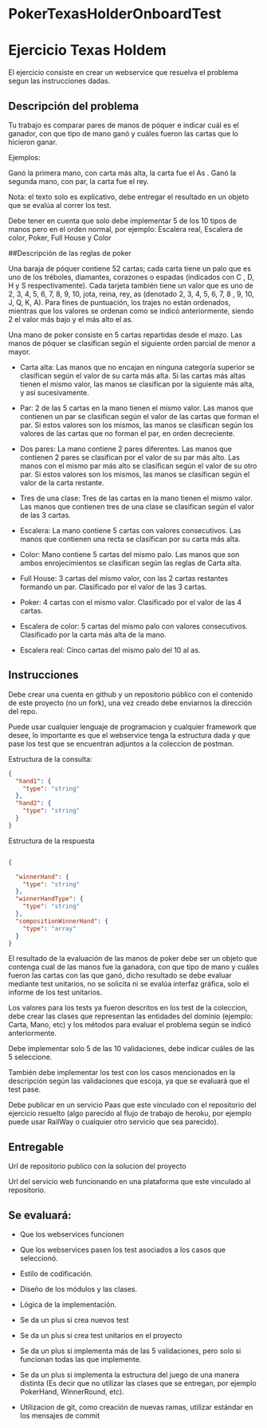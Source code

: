 # PokerTexasHolderOnboardTest

# Ejercicio Texas Holdem

El ejercicio consiste en crear un webservice que resuelva el problema segun las instrucciones dadas.

## Descripción del problema
Tu trabajo es comparar pares de manos de póquer e indicar cuál es el ganador, con que tipo de mano ganó y cuáles fueron las cartas que lo hicieron ganar.

Ejemplos:

Ganó la primera mano, con carta más alta, la carta fue el As .
Ganó la segunda mano, con par, la carta fue el rey.

Nota: el texto solo es explicativo, debe entregar el resultado en un objeto que se evalúa al correr los test.

Debe tener en cuenta que solo debe implementar 5 de los 10 tipos de manos pero en el orden normal, por ejemplo: Escalera real, Escalera de color, Poker, Full House y Color

##Descripción de las reglas de poker

Una baraja de póquer contiene 52 cartas; cada carta tiene un palo que es uno de los tréboles, diamantes, corazones o espadas (indicados con C , D, H y S respectivamente). Cada tarjeta también tiene un valor que es uno de 2, 3, 4, 5, 6, 7, 8, 9, 10, jota, reina, rey, as (denotado 2, 3, 4, 5, 6, 7, 8 , 9, 10, J, Q, K, A). Para fines de puntuación, los trajes no están ordenados, mientras que los valores se ordenan como se indicó anteriormente, siendo 2 el valor más bajo y el más alto el as.

Una mano de poker consiste en 5 cartas repartidas desde el mazo. Las manos de póquer se clasifican según el siguiente orden parcial de menor a mayor.

- Carta alta: Las manos que no encajan en ninguna categoría superior se clasifican según el valor de su carta más alta. Si las cartas más altas tienen el mismo valor, las manos se clasifican por la siguiente más alta, y así sucesivamente.

- Par: 2 de las 5 cartas en la mano tienen el mismo valor. Las manos que contienen un par se clasifican según el valor de las cartas que forman el par. Si estos valores son los mismos, las manos se clasifican según los valores de las cartas que no forman el par, en orden decreciente.
- Dos pares: La mano contiene 2 pares diferentes. Las manos que contienen 2 pares se clasifican por el valor de su par más alto. Las manos con el mismo par más alto se clasifican según el valor de su otro par. Si estos valores son los mismos, las manos se clasifican según el valor de la carta restante.
- Tres de una clase: Tres de las cartas en la mano tienen el mismo valor. Las manos que contienen tres de una clase se clasifican según el valor de las 3 cartas.
- Escalera: La mano contiene 5 cartas con valores consecutivos. Las manos que contienen una recta se clasifican por su carta más alta.
- Color: Mano contiene 5 cartas del mismo palo. Las manos que son ambos enrojecimientos se clasifican según las reglas de Carta alta.
- Full House: 3 cartas del mismo valor, con las 2 cartas restantes formando un par. Clasificado por el valor de las 3 cartas.
- Poker: 4 cartas con el mismo valor. Clasificado por el valor de las 4 cartas.
- Escalera de color: 5 cartas del mismo palo con valores consecutivos. Clasificado por la carta más alta de la mano.
- Escalera real: Cinco cartas del mismo palo del 10 al as.

## Instrucciones

Debe crear una cuenta en github y un repositorio público con el contenido de este proyecto (no un fork), una vez creado debe enviarnos la dirección del repo.

Puede usar cualquier lenguaje de programacion y cualquier framework que desee, lo importante es que el webservice tenga la estructura dada y que pase los test que se encuentran adjuntos a la coleccion de postman.

Estructura de la consulta:

```JSON
{
  "hand1": {
    "type": "string"
  },
  "hand2": {
    "type": "string"
  }
}
```

Estructura de la respuesta

```JSON

{

  "winnerHand": {
    "type": "string"
  },
  "winnerHandType": {
    "type": "string"
  },
  "compositionWinnerHand": {
    "type": "array"
  }
}
```

El resultado de la evaluación de las manos de poker debe ser un objeto que contenga cual de las manos fue la ganadora, con que tipo de mano y cuáles fueron las cartas con las que ganó, dicho resultado se debe evaluar mediante test unitarios, no se solicita ni se evalúa interfaz gráfica, solo el informe de los test unitarios.

Los valores para los tests ya fueron descritos en los test de la coleccion, debe crear las clases que representan las entidades del dominio (ejemplo: Carta, Mano, etc) y los métodos para evaluar el problema según se indicó anteriormente.

Debe implementar solo 5 de las 10 validaciones, debe indicar cuáles de las 5 seleccione.

También debe implementar los test con los casos mencionados en la descripción según las validaciones que escoja, ya que se evaluará que el test pase.

Debe publicar en un servicio Paas que este vinculado con el repositorio del ejercicio resuelto (algo parecido al flujo de trabajo de heroku, por ejemplo puede usar RailWay o cualquier otro servicio que sea parecido).

## Entregable

Url de repositorio publico con la solucion del proyecto

Url del servicio web funcionando en una plataforma que este vinculado al repositorio.

## Se evaluará:

- Que los webservices funcionen

- Que los webservices pasen los test asociados a los casos que seleccionó.

- Estilo de codificación.

- Diseño de los módulos y las clases.

- Lógica de la implementación.

- Se da un plus si crea nuevos test

- Se da un plus si crea test unitarios en el proyecto

- Se da un plus si implementa más de las 5 validaciones, pero solo si funcionan todas las que implemente.

- Se da un plus si implementa la estructura del juego de una manera distinta (Es decir que no utilizar las clases que se entregan, por ejemplo PokerHand, WinnerRound, etc).

- Utilizacion de git, como creación de nuevas ramas, utilizar estándar en los mensajes de commit

